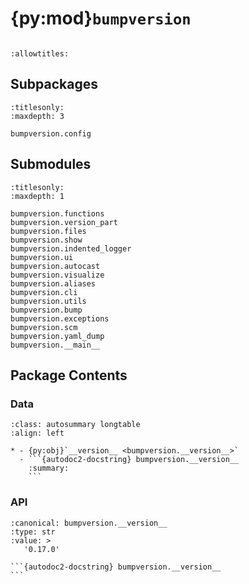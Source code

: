 # {py:mod}`bumpversion`

```{py:module} bumpversion
```

```{autodoc2-docstring} bumpversion
:allowtitles:
```

## Subpackages

```{toctree}
:titlesonly:
:maxdepth: 3

bumpversion.config
```

## Submodules

```{toctree}
:titlesonly:
:maxdepth: 1

bumpversion.functions
bumpversion.version_part
bumpversion.files
bumpversion.show
bumpversion.indented_logger
bumpversion.ui
bumpversion.autocast
bumpversion.visualize
bumpversion.aliases
bumpversion.cli
bumpversion.utils
bumpversion.bump
bumpversion.exceptions
bumpversion.scm
bumpversion.yaml_dump
bumpversion.__main__
```

## Package Contents

### Data

````{list-table}
:class: autosummary longtable
:align: left

* - {py:obj}`__version__ <bumpversion.__version__>`
  - ```{autodoc2-docstring} bumpversion.__version__
    :summary:
    ```
````

### API

````{py:data} __version__
:canonical: bumpversion.__version__
:type: str
:value: >
   '0.17.0'

```{autodoc2-docstring} bumpversion.__version__
```

````
